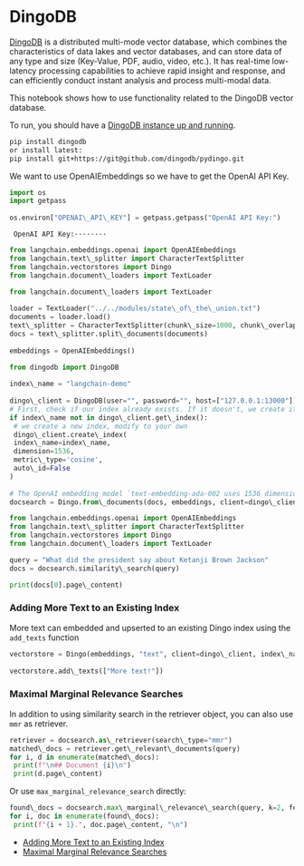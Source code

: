 # DingoDB

[DingoDB](https://dingodb.readthedocs.io/en/latest/) is a distributed multi-mode vector database, which combines the characteristics of data lakes and vector databases, and can store data of any type and size (Key-Value, PDF, audio, video, etc.). It has real-time low-latency processing capabilities to achieve rapid insight and response, and can efficiently conduct instant analysis and process multi-modal data.

This notebook shows how to use functionality related to the DingoDB vector database.

To run, you should have a [DingoDB instance up and running](https://github.com/dingodb/dingo-deploy/blob/main/README.md).

```bash
pip install dingodb  
or install latest:  
pip install git+https://git@github.com/dingodb/pydingo.git  

```

We want to use OpenAIEmbeddings so we have to get the OpenAI API Key.

```python
import os  
import getpass  
  
os.environ["OPENAI\_API\_KEY"] = getpass.getpass("OpenAI API Key:")  

```

```text
 OpenAI API Key:········  

```

```python
from langchain.embeddings.openai import OpenAIEmbeddings  
from langchain.text\_splitter import CharacterTextSplitter  
from langchain.vectorstores import Dingo  
from langchain.document\_loaders import TextLoader  

```

```python
from langchain.document\_loaders import TextLoader  
  
loader = TextLoader("../../modules/state\_of\_the\_union.txt")  
documents = loader.load()  
text\_splitter = CharacterTextSplitter(chunk\_size=1000, chunk\_overlap=0)  
docs = text\_splitter.split\_documents(documents)  
  
embeddings = OpenAIEmbeddings()  

```

```python
from dingodb import DingoDB  
  
index\_name = "langchain-demo"  
  
dingo\_client = DingoDB(user="", password="", host=["127.0.0.1:13000"])  
# First, check if our index already exists. If it doesn't, we create it  
if index\_name not in dingo\_client.get\_index():  
 # we create a new index, modify to your own  
 dingo\_client.create\_index(  
 index\_name=index\_name,  
 dimension=1536,  
 metric\_type='cosine',  
 auto\_id=False  
)  
  
# The OpenAI embedding model `text-embedding-ada-002 uses 1536 dimensions`  
docsearch = Dingo.from\_documents(docs, embeddings, client=dingo\_client, index\_name=index\_name)  

```

```python
from langchain.embeddings.openai import OpenAIEmbeddings  
from langchain.text\_splitter import CharacterTextSplitter  
from langchain.vectorstores import Dingo  
from langchain.document\_loaders import TextLoader  

```

```python
query = "What did the president say about Ketanji Brown Jackson"  
docs = docsearch.similarity\_search(query)  

```

```python
print(docs[0].page\_content)  

```

### Adding More Text to an Existing Index[​](#adding-more-text-to-an-existing-index "Direct link to Adding More Text to an Existing Index")

More text can embedded and upserted to an existing Dingo index using the `add_texts` function

```python
vectorstore = Dingo(embeddings, "text", client=dingo\_client, index\_name=index\_name)  
  
vectorstore.add\_texts(["More text!"])  

```

### Maximal Marginal Relevance Searches[​](#maximal-marginal-relevance-searches "Direct link to Maximal Marginal Relevance Searches")

In addition to using similarity search in the retriever object, you can also use `mmr` as retriever.

```python
retriever = docsearch.as\_retriever(search\_type="mmr")  
matched\_docs = retriever.get\_relevant\_documents(query)  
for i, d in enumerate(matched\_docs):  
 print(f"\n## Document {i}\n")  
 print(d.page\_content)  

```

Or use `max_marginal_relevance_search` directly:

```python
found\_docs = docsearch.max\_marginal\_relevance\_search(query, k=2, fetch\_k=10)  
for i, doc in enumerate(found\_docs):  
 print(f"{i + 1}.", doc.page\_content, "\n")  

```

- [Adding More Text to an Existing Index](#adding-more-text-to-an-existing-index)
- [Maximal Marginal Relevance Searches](#maximal-marginal-relevance-searches)
